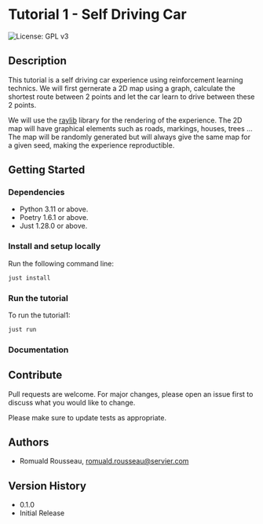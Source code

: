 # Tutorial 1 - Self Driving Car

![License: GPL v3](https://img.shields.io/badge/License-GPLv3-blue.svg)


## Description

This tutorial is a self driving car experience using reinforcement learning technics. We will first gernerate a 2D map
using a graph, calculate the shortest route between 2 points and let the car learn to drive between these 2 points.

We will use the [raylib](https://www.raylib.com/) library for the rendering of the experience. The 2D map will have graphical
elements such as roads, markings, houses, trees ... The map will be randomly generated but will always give the same map
for a given seed, making the experience reproductible.

## Getting Started

### Dependencies

* Python 3.11 or above.
* Poetry 1.6.1 or above.
* Just 1.28.0 or above.

### Install and setup locally

Run the following command line:

```bash
just install
```

### Run the tutorial

To run the tutorial1:

```bash
just run
```

### Documentation



## Contribute

Pull requests are welcome. For major changes, please open an issue first to discuss what you would like to change.

Please make sure to update tests as appropriate.

## Authors

* Romuald Rousseau, romuald.rousseau@servier.com

## Version History

* 0.1.0
* Initial Release

